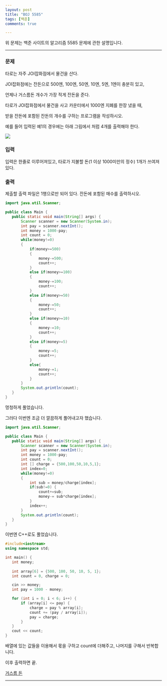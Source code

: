 ```yaml
---
layout: post
title: "BOJ 5585"
tags: [백준]
comments: true

---
```


위 문제는 백준 사이트의 알고리즘 5585 문제에 관한 설명입니다.<br>

---

### 문제
타로는 자주 JOI잡화점에서 물건을 산다.

JOI잡화점에는 잔돈으로 500엔, 100엔, 50엔, 10엔, 5엔, 1엔이 충분히 있고,

언제나 거스름돈 개수가 가장 적게 잔돈을 준다. 

타로가 JOI잡화점에서 물건을 사고 카운터에서 1000엔 지폐를 한장 냈을 때, 

받을 잔돈에 포함된 잔돈의 개수를 구하는 프로그램을 작성하시오.

예를 들어 입력된 예1의 경우에는 아래 그림에서 처럼 4개를 출력해야 한다.

<img src = " https://onlinejudgeimages.s3-ap-northeast-1.amazonaws.com/problem/5585/1.png">

### 입력

입력은 한줄로 이루어져있고, 타로가 지불할 돈(1 이상 1000미만의 정수) 1개가 쓰여져있다.

### 출력

제출할 출력 파일은 1행으로만 되어 있다. 잔돈에 포함된 매수를 출력하시오.
 
 ```java
import java.util.Scanner;

public class Main {
	public static void main(String[] args) {
		Scanner scanner = new Scanner(System.in);
		int pay = scanner.nextInt();
		int money = 1000-pay;
		int count = 0;
		while(money!=0)
		{
			if(money>=500)
			{
				money-=500;
				count++;
			}
			else if(money>=100)
			{
				money-=100;
				count++;
			}
			else if(money>=50)
			{
				money-=50;
				count++;
			}
			else if(money>=10)
			{
				money-=10;
				count++;
			}
			else if(money>=5)
			{
				money-=5;
				count++;
			}
			else{
				money-=1;
				count++;
			}
		}
		System.out.println(count);
	}
}
 ```
 
 멍청하게 풀었습니다. 
 
 그러다 이번엔 조금 더 깔끔하게 풀어내고자 했습니다.
 
 ```java
import java.util.Scanner;

public class Main {
	public static void main(String[] args) {
		Scanner scanner = new Scanner(System.in);
		int pay = scanner.nextInt();
		int money = 1000-pay;
		int count = 0;
		int [] charge = {500,100,50,10,5,1};
		int index=0;
		while(money!=0)
		{
			int sub = money/charge[index];
			if(sub!=0) {
				count+=sub;
				money-= sub*charge[index];
			}
			index++;
		}
		System.out.println(count);
	}
}

 ```
 이번엔 C++로도 풀었습니다.
 ``` C++
 #include<iostream>
using namespace std;

int main() {
	int money;
	
	int array[6] = {500, 100, 50, 10, 5, 1};
	int count = 0, charge = 0;

	cin >> money;
	int pay = 1000 - money;

	for (int i = 0; i < 6; i++) {
		if (array[i] <= pay) {
			charge = pay % array[i];
			count += (pay / array[i]);
			pay = charge;
		}
	}
	cout << count;
}
```
 
 배열에 있는 값들을 이용해서 몫을 구하고 count에 더해주고, 나머지를 구해서 반복합니다.
 
 이후 출력하면 끝.
 
<a href="https://www.acmicpc.net/problem/5585">거스름 돈</a>

---
